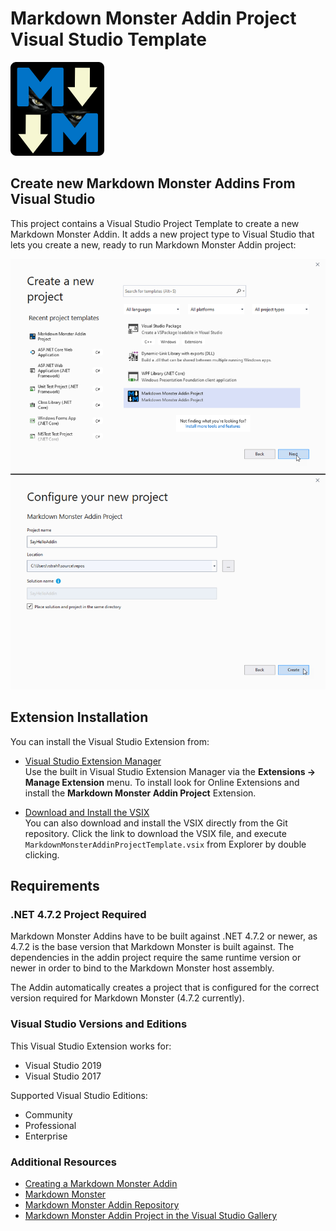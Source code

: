 # Markdown Monster Addin Project Visual Studio Template

<img src="MarkdownMonster_Icon_256.png" width="150"/>

## Create new Markdown Monster Addins From Visual Studio
This project contains a Visual Studio Project Template to create a new Markdown Monster Addin. It adds a new project type to Visual Studio that lets you create a new, ready to run Markdown Monster Addin project:

![](NewVSProjectScreenShot.png)


## Extension Installation
You can install the Visual Studio Extension from:

*  [Visual Studio Extension Manager](https://marketplace.visualstudio.com/vsgallery/231f13cc-2348-432c-a69f-82e7b725587e)  
Use the built in Visual Studio Extension Manager via the **Extensions -> Manage Extension** menu. To install look for Online Extensions and install the **Markdown Monster Addin Project** Extension.

* [Download and Install the VSIX](https://github.com/RickStrahl/MarkdownMonsterAddinProjectTemplate/raw/master/MarkdownMonsterAddinProjectVsix/bin/Release/MarkdownMonsterAddinProjectTemplate.vsix)    
You can also download and install the VSIX directly from the Git repository. Click the link to download the VSIX file, and execute `MarkdownMonsterAddinProjectTemplate.vsix` from Explorer by double clicking.


## Requirements

### .NET 4.7.2 Project Required
Markdown Monster Addins have to be built against .NET 4.7.2 or newer, as 4.7.2 is the base version that Markdown Monster is built against. The dependencies in the addin project require the same runtime version or newer in order to bind to the Markdown Monster host assembly.

The Addin automatically creates a project that is configured for the correct version required for Markdown Monster (4.7.2 currently).

### Visual Studio Versions and Editions
This Visual Studio Extension works for:

* Visual Studio 2019 
* Visual Studio 2017 

Supported Visual Studio Editions:

* Community
* Professional
* Enterprise

### Additional Resources
* [Creating a Markdown Monster Addin](http://markdownmonster.west-wind.com/docs/_4ne0s0qoi.htm)
* [Markdown Monster](https://github.com/rickstrahl/MarkdownMonster)
* [Markdown Monster Addin Repository](https://github.com/RickStrahl/MarkdownMonsterAddinsRegistry)
* [Markdown Monster Addin Project in the Visual Studio Gallery](https://marketplace.visualstudio.com/vsgallery/231f13cc-2348-432c-a69f-82e7b725587e)

